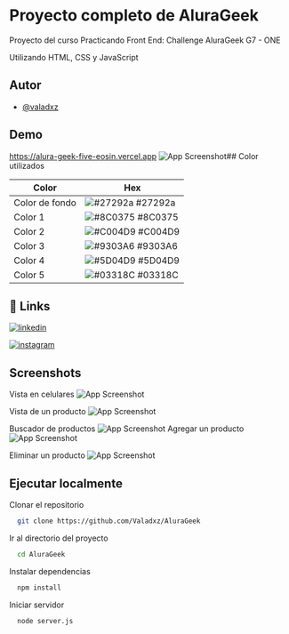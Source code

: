 
# Proyecto completo de AluraGeek

Proyecto del curso Practicando Front End: Challenge AluraGeek
G7 - ONE

Utilizando HTML, CSS y JavaScript
## Autor

- [@valadxz](https://www.github.com/valadxz)


## Demo


https://alura-geek-five-eosin.vercel.app
![App Screenshot](https://i.ibb.co/DwynDz4/imagen-2024-09-27-203531796.png)## Color utilizados

| Color             | Hex                                                                |
| ----------------- | ------------------------------------------------------------------ |
| Color de fondo| ![#27292a](https://via.placeholder.com/10/27292a?text=+) #27292a |
| Color 1 | ![#8C0375](https://via.placeholder.com/10/8C0375?text=+) #8C0375 |
| Color 2 | ![#C004D9](https://via.placeholder.com/10/C004D9?text=+) #C004D9 |
| Color 3 | ![#9303A6](https://via.placeholder.com/10/9303A6?text=+) #9303A6 |
| Color 4 | ![#5D04D9](https://via.placeholder.com/10/5D04D9?text=+) #5D04D9 |
| Color 5 | ![#03318C](https://via.placeholder.com/10/03318C?text=+) #03318C |

## 🔗 Links
[![linkedin](https://img.shields.io/badge/linkedin-0A66C2?style=for-the-badge&logo=linkedin&logoColor=white)](https://www.linkedin.com/in/valadz/)

[![instagram](https://img.shields.io/badge/Instagram-E4405F?style=for-the-badge&logo=instagram&logoColor=white)](https://www.instagram.com/vxladez)
## Screenshots
Vista en celulares
![App Screenshot](https://i.ibb.co/23HyQf9/imagen-2024-09-27-205242188.png)

Vista de un producto
![App Screenshot](https://i.ibb.co/G9TXBgN/imagen-2024-09-27-204125783.png)

Buscador de productos
![App Screenshot](https://i.ibb.co/GMb8gGQ/imagen-2024-09-27-204340703.png)
Agregar un producto
![App Screenshot](https://i.ibb.co/4pWkndC/imagen-2024-09-27-204305692.png)

Eliminar un producto
![App Screenshot](https://i.ibb.co/g7r4rRZ/imagen-2024-09-27-203747848.png)

## Ejecutar localmente

Clonar el repositorio

```bash
  git clone https://github.com/Valadxz/AluraGeek
```

Ir al directorio del proyecto

```bash
  cd AluraGeek
```

Instalar dependencias

```bash
  npm install
```

Iniciar servidor

```bash
  node server.js
```

